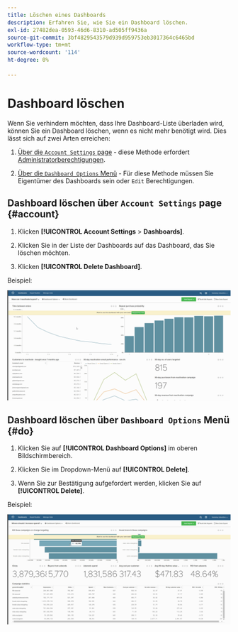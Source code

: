 ```yaml
---
title: Löschen eines Dashboards
description: Erfahren Sie, wie Sie ein Dashboard löschen.
exl-id: 27482dea-0593-46d6-8310-ad505ff9436a
source-git-commit: 3bf4829543579d939d959753eb3017364c6465bd
workflow-type: tm+mt
source-wordcount: '114'
ht-degree: 0%

---
```


# Dashboard löschen

Wenn Sie verhindern möchten, dass Ihre Dashboard-Liste überladen wird, können Sie ein Dashboard löschen, wenn es nicht mehr benötigt wird. Dies lässt sich auf zwei Arten erreichen:

1. [Über die `Account Settings` page](#account) - diese Methode erfordert [Administratorberechtigungen](../../administrator/user-management/user-management.md).

1. [Über die `Dashboard Options` Menü](#do) - Für diese Methode müssen Sie Eigentümer des Dashboards sein oder `Edit` Berechtigungen.

## Dashboard löschen über `Account Settings` page {#account}

1. Klicken **[!UICONTROL Account Settings** > **Dashboards]**.

1. Klicken Sie in der Liste der Dashboards auf das Dashboard, das Sie löschen möchten.

1. Klicken **[!UICONTROL Delete Dashboard]**.

Beispiel:

![Dashboard löschen](../../assets/deleting_dash.gif)<!--{: width="703" height="346"}-->

## Dashboard löschen über `Dashboard Options` Menü {#do}

1. Klicken Sie auf **[!UICONTROL Dashboard Options]** im oberen Bildschirmbereich.

1. Klicken Sie im Dropdown-Menü auf **[!UICONTROL Delete]**.

1. Wenn Sie zur Bestätigung aufgefordert werden, klicken Sie auf **[!UICONTROL Delete]**.

Beispiel:

![Dashboard löschen](../../assets/deleting_dash_2.gif)<!--{: width="703" height="347"}-->
